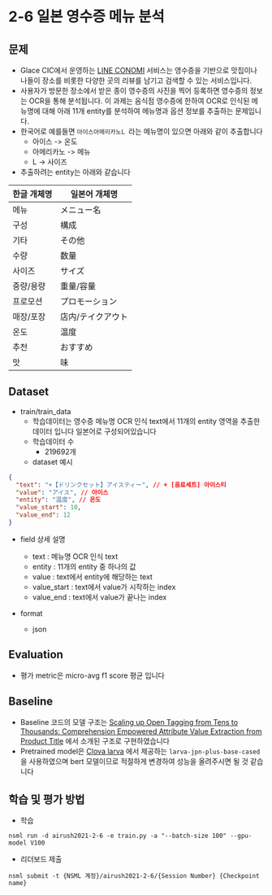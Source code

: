 # 2-6 일본 영수증 메뉴 분석
## 문제
- Glace CIC에서 운영하는 [LINE CONOMI](https://lineconomi.me/) 서비스는 영수증을 기반으로 맛집이나 나들이 장소를 비롯한 다양한 곳의 리뷰를 남기고 검색할 수 있는 서비스입니다. 
- 사용자가 방문한 장소에서 받은 종이 영수증의 사진을 찍어 등록하면 영수증의 정보는 OCR을 통해 분석됩니다. 
이 과제는 음식점 영수증에 한하여 OCR로 인식된 메뉴명에 대해 아래 11개 entity를 분석하여 메뉴명과 옵션 정보를 추출하는 문제입니다. 
- 한국어로 예를들면 `아이스아메리카노L `라는 메뉴명이 있으면 아래와 같이 추출합니다
    - 아이스 -> 온도
    - 아메리카노 -> 메뉴
    - L -> 사이즈
 - 추출하려는 entity는 아래와 같습니다
  
한글 개체명 | 일본어 개체명
-- | --
메뉴 | メニュー名
구성 | 構成
기타 | その他
수량 | 数量
사이즈 | サイズ
중량/용량 | 重量/容量
프로모션 | プロモーション
매장/포장 | 店内/テイクアウト
온도 | 温度
추천 | おすすめ
맛 | 味


## Dataset
 - train/train_data
   - 학습데이터는 영수증 메뉴명 OCR 인식 text에서 11개의 entity 영역을 추출한 데이터 입니다 일본어로 구성되어있습니다
   - 학습데이터 수
      - 219692개
   - dataset 예시
```json
{
  "text": "+【ドリンクセット】アイスティー", // + [음료세트] 아이스티
  "value": "アイス", // 아이스
  "entity": "温度", // 온도
  "value_start": 10,
  "value_end": 12
}
```


  - field 상세 설명
      - text : 메뉴명 OCR 인식 text
      - entity : 11개의 entity 중 하나의 값
      - value : text에서 entity에 해당하는 text
      - value_start : text에서 value가 시작하는 index
      - value_end : text에서 value가 끝나는 index

   - format
       - json


## Evaluation
 - 평가 metric은 micro-avg f1 score 평균 입니다

## Baseline
 - Baseline 코드의 모델 구조는 [Scaling up Open Tagging from Tens to Thousands: Comprehension Empowered Attribute Value Extraction from Product Title](https://www.aclweb.org/anthology/P19-1514/) 에서 소개된 구조로 구현하였습니다
 - Pretrained model은 [Clova larva](https://oss.navercorp.com/Conversation/LaRva) 에서 제공하는 `larva-jpn-plus-base-cased`을 사용하였으며 bert 모델이므로 적절하게 변경하여 성능을 올려주시면 될 것 같습니다

## 학습 및 평가 방법
 - 학습
```
nsml run -d airush2021-2-6 -e train.py -a "--batch-size 100" --gpu-model V100
```
 - 리더보드 제출
```
nsml submit -t {NSML 계정}/airush2021-2-6/{Session Number} {Checkpoint name}
```
